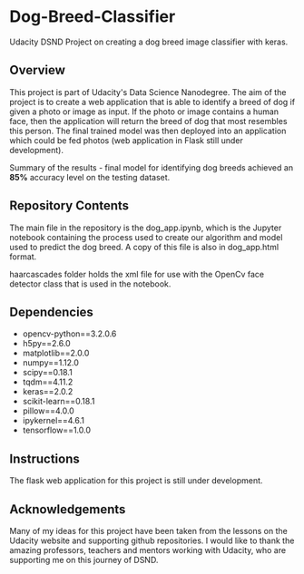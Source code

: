 # Dog-Breed-Classifier

Udacity DSND Project on creating a dog breed image classifier with keras.

## Overview

This project is part of Udacity's Data Science Nanodegree. The aim of the project is to create a web application that is able to identify a breed of dog if given a photo or image as input. If the photo or image contains a human face, then the application will return the breed of dog that most resembles this person. The final trained model was then deployed into an application which could be fed photos (web application in Flask still under development).

Summary of the results - final model for identifying dog breeds achieved an **85%** accuracy level on the testing dataset.

## Repository Contents

The main file in the repository is the dog_app.ipynb, which is the Jupyter notebook containing the process used to create our algorithm and model used to predict the dog breed. A copy of this file is also in dog_app.html format.

haarcascades folder holds the xml file for use with the OpenCv face detector class that is used in the notebook.

## Dependencies
   - opencv-python==3.2.0.6
   - h5py==2.6.0
   - matplotlib==2.0.0
   - numpy==1.12.0
   - scipy==0.18.1
   - tqdm==4.11.2
   - keras==2.0.2
   - scikit-learn==0.18.1
   - pillow==4.0.0
   - ipykernel==4.6.1
   - tensorflow==1.0.0

## Instructions

The flask web application for this project is still under development.

## Acknowledgements

Many of my ideas for this project have been taken from the lessons on the Udacity website and supporting github repositories. I would like to thank the amazing professors, teachers and mentors working with Udacity, who are supporting me on this journey of DSND.
